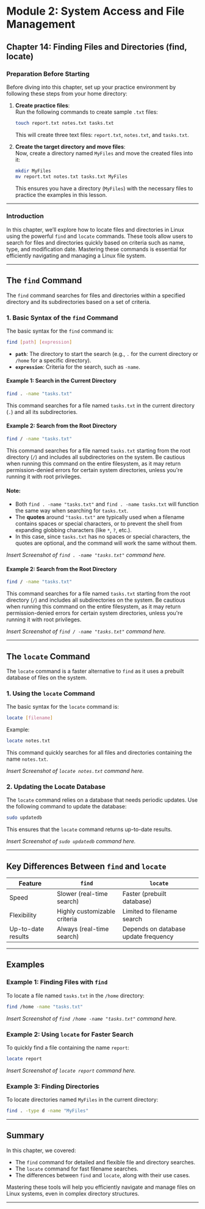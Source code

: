 # **Module 2: System Access and File Management**  
## **Chapter 14: Finding Files and Directories (find, locate)**  

### **Preparation Before Starting**  
Before diving into this chapter, set up your practice environment by following these steps from your home directory:  

1. **Create practice files**:  
   Run the following commands to create sample `.txt` files:  

   ```bash
   touch report.txt notes.txt tasks.txt
   ```  

   This will create three text files: `report.txt`, `notes.txt`, and `tasks.txt`.  

2. **Create the target directory and move files**:  
   Now, create a directory named `MyFiles` and move the created files into it:  

   ```bash
   mkdir MyFiles
   mv report.txt notes.txt tasks.txt MyFiles
   ```  

   This ensures you have a directory (`MyFiles`) with the necessary files to practice the examples in this lesson.  

---

### **Introduction**  
In this chapter, we’ll explore how to locate files and directories in Linux using the powerful `find` and `locate` commands. These tools allow users to search for files and directories quickly based on criteria such as name, type, and modification date. Mastering these commands is essential for efficiently navigating and managing a Linux file system.  

---

## **The `find` Command**  

The `find` command searches for files and directories within a specified directory and its subdirectories based on a set of criteria.  

### **1. Basic Syntax of the `find` Command**

The basic syntax for the `find` command is:

```bash
find [path] [expression]
```

- **`path`**: The directory to start the search (e.g., `.` for the current directory or `/home` for a specific directory).
- **`expression`**: Criteria for the search, such as `-name`.

#### Example 1: Search in the Current Directory
```bash
find . -name "tasks.txt"
```
This command searches for a file named `tasks.txt` in the current directory (`.`) and all its subdirectories.

#### Example 2: Search from the Root Directory
```bash
find / -name "tasks.txt"
```
This command searches for a file named `tasks.txt` starting from the root directory (`/`) and includes all subdirectories on the system. Be cautious when running this command on the entire filesystem, as it may return permission-denied errors for certain system directories, unless you're running it with root privileges.

#### **Note:**
- Both `find . -name "tasks.txt"` and `find . -name tasks.txt` will function the same way when searching for `tasks.txt`.
- The **quotes** around `"tasks.txt"` are typically used when a filename contains spaces or special characters, or to prevent the shell from expanding globbing characters (like `*`, `?`, etc.).
- In this case, since `tasks.txt` has no spaces or special characters, the quotes are optional, and the command will work the same without them.  

*Insert Screenshot of `find . -name "tasks.txt"` command here.*

#### Example 2: Search from the Root Directory
```bash
find / -name "tasks.txt"
```
This command searches for a file named `tasks.txt` starting from the root directory (`/`) and includes all subdirectories on the system. Be cautious when running this command on the entire filesystem, as it may return permission-denied errors for certain system directories, unless you're running it with root privileges.  

*Insert Screenshot of `find / -name "tasks.txt"` command here.*

---

## **The `locate` Command**  

The `locate` command is a faster alternative to `find` as it uses a prebuilt database of files on the system.  

### 1. **Using the `locate` Command**  
The basic syntax for the `locate` command is:  

```bash
locate [filename]
```  

Example:  

```bash
locate notes.txt
```  

This command quickly searches for all files and directories containing the name `notes.txt`.  

*Insert Screenshot of `locate notes.txt` command here.*

### 2. **Updating the Locate Database**  
The `locate` command relies on a database that needs periodic updates. Use the following command to update the database:  

```bash
sudo updatedb
```  

This ensures that the `locate` command returns up-to-date results.  

*Insert Screenshot of `sudo updatedb` command here.*

---

## **Key Differences Between `find` and `locate`**  

| Feature              | `find`                          | `locate`                    |  
|----------------------|----------------------------------|-----------------------------|  
| Speed                | Slower (real-time search)       | Faster (prebuilt database)  |  
| Flexibility          | Highly customizable criteria    | Limited to filename search  |  
| Up-to-date results   | Always (real-time search)       | Depends on database update frequency |  

---

## **Examples**  

### Example 1: Finding Files with `find`  
To locate a file named `tasks.txt` in the `/home` directory:  

```bash
find /home -name "tasks.txt"
```  

*Insert Screenshot of `find /home -name "tasks.txt"` command here.*

### Example 2: Using `locate` for Faster Search  
To quickly find a file containing the name `report`:  

```bash
locate report
```  

*Insert Screenshot of `locate report` command here.*

### Example 3: Finding Directories  
To locate directories named `MyFiles` in the current directory:  

```bash
find . -type d -name "MyFiles"
```  

---

## **Summary**  

In this chapter, we covered:  
- The `find` command for detailed and flexible file and directory searches.  
- The `locate` command for fast filename searches.  
- The differences between `find` and `locate`, along with their use cases.  

Mastering these tools will help you efficiently navigate and manage files on Linux systems, even in complex directory structures.  

---
